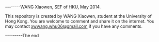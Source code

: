 --------WANG Xiaowen, SEF of HKU, May 2014.

This repository is created by WANG Xiaowen, student at the University of Hong Kong.
You are welcome to comment and share it on the internet.
You may contact xwwang.whu06@gmail.com if you have any comments.

---------The end
